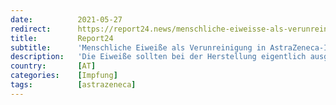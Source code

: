 ```yaml
---
date:          2021-05-27
redirect:      https://report24.news/menschliche-eiweisse-als-verunreinigung-in-astrazeneca-impfung-nachgewiesen/
title:         Report24
subtitle:      'Menschliche Eiweiße als Verunreinigung in AstraZeneca-Impfung nachgewiesen'
description:   'Die Eiweiße sollten bei der Herstellung eigentlich ausgefiltert werden - doch dieser Prozess scheint fehlerhaft zu sein.'
country:       [AT]
categories:    [Impfung]
tags:          [astrazeneca]
---
```


